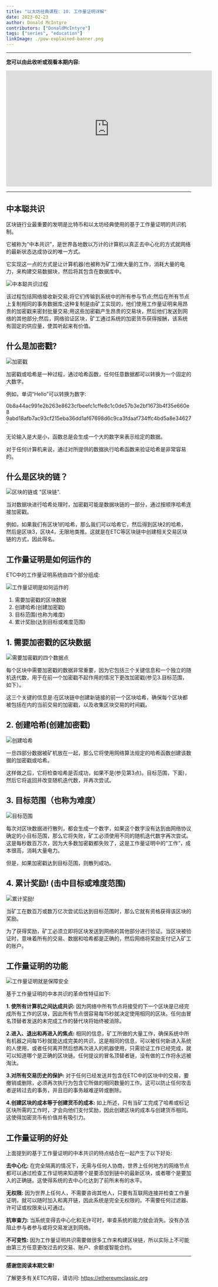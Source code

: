 ```yaml
---
title: "以太坊经典课程: 10. 工作量证明详解"
date: 2023-02-23
author: Donald McIntyre
contributors: ["DonaldMcIntyre"]
tags: ["series", "education"]
linkImage: ./pow-explained-banner.png
---
```


---
**您可以由此收听或观看本期内容:**

<iframe width="560" height="315" src="https://www.youtube.com/embed/zi0w6NGpIqI" title="YouTube video player" frameborder="0" allow="accelerometer; autoplay; clipboard-write; encrypted-media; gyroscope; picture-in-picture; web-share" allowfullscreen></iframe>

---

## 中本聪共识

区块链行业最重要的发明是比特币和以太坊经典使用的基于工作量证明的共识机制。

它被称为“中本共识”，是世界各地数以万计的计算机以真正去中心化的方式就网络的最新状态达成协议的唯一方式。

它实现这一点的方式是让计算机器(也被称为矿工)做大量的工作，消耗大量的电力，来构建交易数据块，然后将其包含在数据库中。

![中本聪共识过程](./2-zh.png)

该过程包括网络接收新交易;将它们传输到系统中的所有参与节点;然后在所有节点上复制相同的事务数据库;这种复制是由矿工实现的，他们使用工作量证明来用昂贵的加密戳来密封批量交易;用这些加密戳产生昂贵的交易块，然后他们发送到网络的其他部分;然后，网络验证区块，矿工通过系统的加密货币获得报酬，该系统有固定的供应量，使其听起来有价值。

## 什么是加密戳?

![加密戳](./3-zh.png)

加密戳或哈希是一种过程，通过哈希函数，任何任意数据都可以转换为一个固定的大数字。

例如，单词“Hello”可以转换为数字:

 0b8a44ac991e2b263e8623cfbeefc1cffe8c1c0de57b3e2bf1673b4f35e660e8
9abd18afb7ac93cf215eba36dd1af67698d6c9ca3fdaaf734ffc4bd5a8e34627`

无论输入是大是小，函数总是会生成一个大的数字来表示给定的数据。

对于任何计算机来说，通过对所提供的数据执行哈希函数来验证哈希是非常容易的。

## 什么是区块的链？

![区块的链或 "区块链".](./4.png)

当对数据块进行哈希处理时，加密戳可能是数据块链的一部分，通过按顺序哈希连接加密戳。

例如，如果我们有区块1的哈希，那么我们可以哈希它，然后得到区块2的哈希，然后是区块3，区块4，无限地类推。这就是在ETC等区块链中创建相关交易区块链的方式，因此得名。

## 工作量证明是如何运作的

ETC中的工作量证明系统由四个部分组成:

![工作量证明是如何运作的](./5-zh.png)

1. 需要加密戳的区块数据
2. 创建哈希(创建加密戳)
3. 目标范围(也称为难度)
4. 累计奖励(达到目标或难度范围)

## 1. 需要加密戳的区块数据

![需要加密戳的四个数据点](./6-zh.png)

每个区块中需要加密戳的数据非常重要，因为它包括三个关键信息和一个独立的随机迭代数，用于在前一个加密戳不起作用的情况下更改加密戳(参见3.目标范围，如下）。

这三个关键的信息是:在区块链中创建新链接的前一个区块哈希，确保每个区块都被包括在内的当前交易的加密戳，以及收集区块交易的时间戳。

## 2. 创建哈希(创建加密戳)

![创建哈希](./7-zh.png)

一旦四部分数据被矿机放在一起，那么它将使用网络算法规定的哈希函数创建该数据的加密戳或哈希。

这样做之后，它将检查哈希是否成功，如果不是(参见第3点)。目标范围，下面)，然后它将返回并改变随机迭代数，并再次尝试。

## 3. 目标范围（也称为难度）

![目标范围](./8-zh.png)

每次对区块数据进行散列，都会生成一个数字，如果这个数字没有达到由网络协议确定的小目标范围，那么它将失败，矿工必须使用不同的随机迭代数字再次尝试。这是每秒数百万次，因为大多数加密戳都失败了，这是工作量证明中的“工作”，成本很高，消耗大量电力。

但是，如果加密戳达到目标范围，则散列成功。

## 4. 累计奖励! (击中目标或难度范围)

![累计奖励!](./9-zh.png)

当矿工在数百万或数万亿次尝试后达到目标范围时，那么它就有资格获得该区块的奖励。

为了获得奖励，矿工必须立即将区块发送到网络的其他部分进行验证。当区块被验证时，意味着所有的交易、数据和哈希都是正确的，然后网络将奖励支付记入矿工的账户。

## 工作量证明的功能

![工作量证明就是保障安全](./1.png)

基于工作量证明的中本共识的革命性特征如下:

**1. 使所有计算机之间达成共识:** 因为网络中所有节点将接受的下一个区块是已经完成所有工作的区块，因此所有节点很容易每15秒就决定使用相同的区块。任何由冒名顶替者发送的未完成工作的替代块将始终被消除。

**2.进入、退出和再进入的焦点:** 相同的信息，矿工所做的大量工作，确保系统中所有机器之间每15秒就能达成完美的共识，这是相同的信息，可以被任何新进入系统的人使用，或者任何离开然后想再次进入的机器使用，只需验证工作已经完成，就可以知道哪个是正确的区块链。任何提议的冒名顶替者链，没有做的工作将永远被淘汰。

**3.对所有交易历史的保护:** 对于任何已经发送并包含在ETC中的区块中的交易，要撤销或删除，必须再次执行为包含它所做的相同数量的工作。这可以防止任何攻击者逆转过去的事务，并且旧的事务越难逆转或删除。

**4.创建区块的成本等于创建货币的成本:** 如上所述，只有当矿工完成了哈希或标记区块所需的工作时，才会向他们支付奖励，因此创建区块的成本与创建货币相同。这使得加密货币有价值并有吸引力。

## 工作量证明的好处

上面提到的基于工作量证明的中本共识的特点结合在一起产生了以下好处:

**去中心化:** 在完全隔离的情况下，无需与任何人协商，世界上任何地方的网络节点都可以通过检查工作证明来知道哪个是要添加到链中的最新区块，或者哪个是要加入的正确链。这使得系统的去中心化达到了前所未有的水平。

**无权限:** 因为世界上任何人，不需要咨询其他人，只要有互联网连接并检查工作量证明，就可以随时加入和离开链，因此系统是完全无权限的。不需要任何过滤器、许可证或权限来认可通过。

**抗审查力:** 当系统变得去中心化和无许可时，审查系统的能力就会消失。没有办法阻止参与者参与或将交易发送到网络。

**不可变性:** 因为工作量证明共识需要做很多工作来构建区块链，所以实际上不可能由第三方任意更改过去的交易、账户、余额或智能合约。

---

**感谢您阅读本期文章!**

了解更多有关ETC内容，请访问: https://ethereumclassic.org

